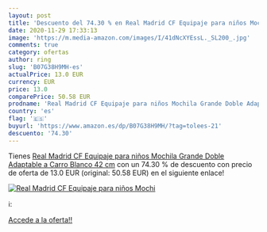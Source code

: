 ```yaml
---
layout: post
title: 'Descuento del 74.30 % en Real Madrid CF Equipaje para niños Mochi'
date: 2020-11-29 17:33:13
image: 'https://m.media-amazon.com/images/I/41dNcXYEssL._SL200_.jpg'
comments: true
category: ofertas
author: ring
slug: 'B07G38H9MH-es'
actualPrice: 13.0 EUR
currency: EUR
price: 13.0
comparePrice: 50.58 EUR
prodname: 'Real Madrid CF Equipaje para niños Mochila Grande Doble Adaptable a Carro  Blanco  42 cm'
country: 'es'
flag: '🇪🇸'
buyurl: 'https://www.amazon.es/dp/B07G38H9MH/?tag=tolees-21'
descuento: '74.30'
---
```


Tienes [Real Madrid CF Equipaje para niños Mochila Grande Doble Adaptable a Carro  Blanco  42 cm](https://www.amazon.es/dp/B07G38H9MH/?tag=tolees-21) con un 74.30 % de descuento con precio de oferta de 13.0 EUR (original: 50.58 EUR) en el siguiente enlace!

[![Real Madrid CF Equipaje para niños Mochi](https://m.media-amazon.com/images/I/41dNcXYEssL._SL200_.jpg)](https://www.amazon.es/dp/B07G38H9MH/?tag=tolees-21)

ℹ️:


[Accede a la oferta!!](https://www.amazon.es/dp/B07G38H9MH/?tag=tolees-21)
